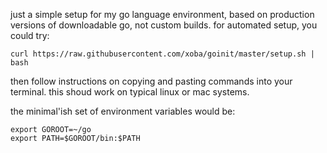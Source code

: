 just a simple setup for my go language environment, based on production
versions of downloadable go, not custom builds.
for automated setup, you could try:

```
curl https://raw.githubusercontent.com/xoba/goinit/master/setup.sh | bash
```

then follow instructions on copying and pasting commands into your terminal.
this shoud work on typical linux or mac systems.

the minimal'ish set of environment variables would be:

```
export GOROOT=~/go
export PATH=$GOROOT/bin:$PATH
```


